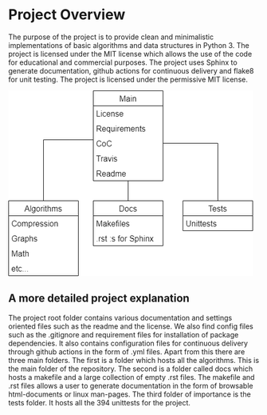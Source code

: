 # Project Overview
The purpose of the project is to provide clean and minimalistic implementations of basic algorithms and data structures in Python 3. The project is licensed under the MIT license which allows the use of the code for educational and commercial purposes. The project uses Sphinx to generate documentation, github actions for continuous delivery and flake8 for unit testing. The project is licensed under the permissive MIT license.

![Alt text](./overview.png "A brief project overview")

## A more detailed project explanation
The project root folder contains various documentation and settings oriented files such as the readme and the license. We also find config files such as the .gitignore and requirement files for installation of package dependencies. It also contains configuration files for continuous delivery through github actions in the form of .yml files. Apart from this there are three main folders. The first is a folder which hosts all the algorithms. This is the main folder of the repository. The second is a folder called docs which hosts a makefile and a large collection of empty .rst files. The makefile and .rst files allows a user to generate documentation in the form of browsable html-documents or linux man-pages. The third folder of importance is the tests folder. It hosts all the 394 unittests for the project. 